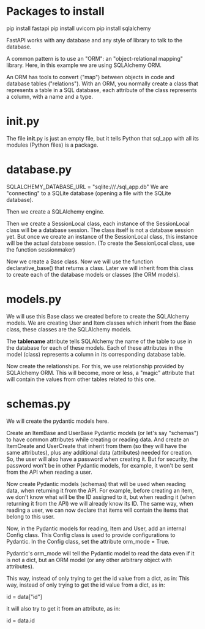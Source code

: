 <!-- uvicorn sql_app.main:app --reload -->
# Packages to install
pip install fastapi
pip install uvicorn
pip install sqlalchemy


FastAPI works with any database and any style of library to talk to the database.

A common pattern is to use an "ORM": an "object-relational mapping" library.
Here, in this example we are using SQLAlchemy ORM.

An ORM has tools to convert ("map") between objects in code and database tables ("relations").
With an ORM, you normally create a class that represents a table in a SQL database, each attribute of the class represents a column, with a name and a type.


# __init__.py
The file __init__.py is just an empty file, but it tells Python that sql_app with all its modules (Python files) is a package.



# database.py
SQLALCHEMY_DATABASE_URL = "sqlite:///./sql_app.db"
We are "connecting" to a SQLite database (opening a file with the SQLite database).

Then we create a SQLAlchemy engine.

Then we create a SessionLocal class, each instance of the SessionLocal class will be a database session. The class itself is not a database session yet.
But once we create an instance of the SessionLocal class, this instance will be the actual database session.
(To create the SessionLocal class, use the function sessionmaker)

Now we create a Base class.
Now we will use the function declarative_base() that returns a class.
Later we will inherit from this class to create each of the database models or classes (the ORM models).



# models.py
We will use this Base class we created before to create the SQLAlchemy models.
We are creating User and Item classes which inherit from the Base class, these classes are the SQLAlchemy models.

The __tablename__ attribute tells SQLAlchemy the name of the table to use in the database for each of these models.
Each of these attributes in  the model (class) represents a column in its corresponding database table.

Now create the relationships.
For this, we use relationship provided by SQLAlchemy ORM.
This will become, more or less, a "magic" attribute that will contain the values from other tables related to this one.



# schemas.py
We will create the pydantic models here.

Create an ItemBase and UserBase Pydantic models (or let's say "schemas") to have common attributes while creating or reading data.
And create an ItemCreate and UserCreate that inherit from them (so they will have the same attributes), plus any additional data (attributes) needed for creation.
So, the user will also have a password when creating it.
But for security, the password won't be in other Pydantic models, for example, it won't be sent from the API when reading a user.

Now create Pydantic models (schemas) that will be used when reading data, when returning it from the API.
For example, before creating an item, we don't know what will be the ID assigned to it, but when reading it (when returning it from the API) we will already know its ID.
The same way, when reading a user, we can now declare that items will contain the items that belong to this user.

Now, in the Pydantic models for reading, Item and User, add an internal Config class.
This Config class is used to provide configurations to Pydantic.
In the Config class, set the attribute orm_mode = True.

Pydantic's orm_mode will tell the Pydantic model to read the data even if it is not a dict, but an ORM model (or any other arbitrary object with attributes).

This way, instead of only trying to get the id value from a dict, as in:
This way, instead of only trying to get the id value from a dict, as in:
<div>id = data["id"]</div>

it will also try to get it from an attribute, as in:
<div> id = data.id </div>